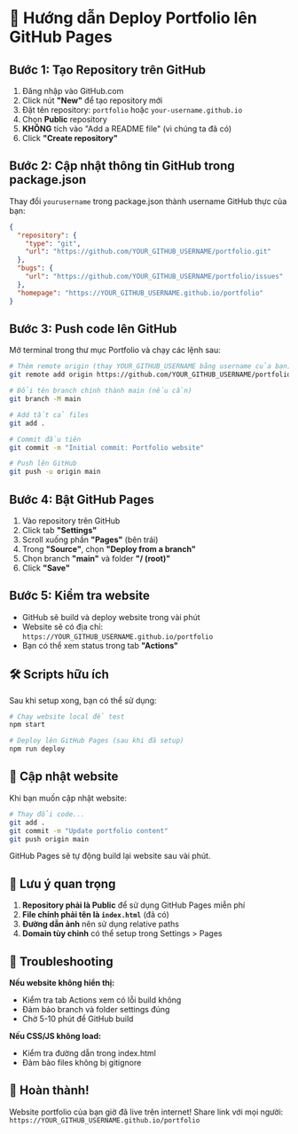 # 🚀 Hướng dẫn Deploy Portfolio lên GitHub Pages

## Bước 1: Tạo Repository trên GitHub

1. Đăng nhập vào GitHub.com
2. Click nút **"New"** để tạo repository mới
3. Đặt tên repository: `portfolio` hoặc `your-username.github.io`
4. Chọn **Public** repository
5. **KHÔNG** tích vào "Add a README file" (vì chúng ta đã có)
6. Click **"Create repository"**

## Bước 2: Cập nhật thông tin GitHub trong package.json

Thay đổi `yourusername` trong package.json thành username GitHub thực của bạn:

```json
{
  "repository": {
    "type": "git",
    "url": "https://github.com/YOUR_GITHUB_USERNAME/portfolio.git"
  },
  "bugs": {
    "url": "https://github.com/YOUR_GITHUB_USERNAME/portfolio/issues"
  },
  "homepage": "https://YOUR_GITHUB_USERNAME.github.io/portfolio"
}
```

## Bước 3: Push code lên GitHub

Mở terminal trong thư mục Portfolio và chạy các lệnh sau:

```bash
# Thêm remote origin (thay YOUR_GITHUB_USERNAME bằng username của bạn)
git remote add origin https://github.com/YOUR_GITHUB_USERNAME/portfolio.git

# Đổi tên branch chính thành main (nếu cần)
git branch -M main

# Add tất cả files
git add .

# Commit đầu tiên
git commit -m "Initial commit: Portfolio website"

# Push lên GitHub
git push -u origin main
```

## Bước 4: Bật GitHub Pages

1. Vào repository trên GitHub
2. Click tab **"Settings"**
3. Scroll xuống phần **"Pages"** (bên trái)
4. Trong **"Source"**, chọn **"Deploy from a branch"**
5. Chọn branch **"main"** và folder **"/ (root)"**
6. Click **"Save"**

## Bước 5: Kiểm tra website

- GitHub sẽ build và deploy website trong vài phút
- Website sẽ có địa chỉ: `https://YOUR_GITHUB_USERNAME.github.io/portfolio`
- Bạn có thể xem status trong tab **"Actions"**

## 🛠️ Scripts hữu ích

Sau khi setup xong, bạn có thể sử dụng:

```bash
# Chạy website local để test
npm start

# Deploy lên GitHub Pages (sau khi đã setup)
npm run deploy
```

## 🔄 Cập nhật website

Khi bạn muốn cập nhật website:

```bash
# Thay đổi code...
git add .
git commit -m "Update portfolio content"
git push origin main
```

GitHub Pages sẽ tự động build lại website sau vài phút.

## 📝 Lưu ý quan trọng

1. **Repository phải là Public** để sử dụng GitHub Pages miễn phí
2. **File chính phải tên là `index.html`** (đã có)
3. **Đường dẫn ảnh** nên sử dụng relative paths
4. **Domain tùy chỉnh** có thể setup trong Settings > Pages

## 🚨 Troubleshooting

**Nếu website không hiển thị:**
- Kiểm tra tab Actions xem có lỗi build không
- Đảm bảo branch và folder settings đúng
- Chờ 5-10 phút để GitHub build

**Nếu CSS/JS không load:**
- Kiểm tra đường dẫn trong index.html
- Đảm bảo files không bị gitignore

## 🎉 Hoàn thành!

Website portfolio của bạn giờ đã live trên internet! Share link với mọi người:
`https://YOUR_GITHUB_USERNAME.github.io/portfolio`

